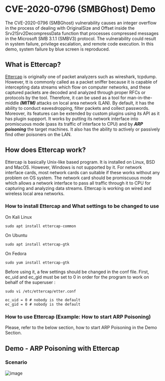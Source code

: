 # CVE-2020-0796 (SMBGhost) Demo

The CVE-2020-0796 (SMBGhost) vulnerability causes an integer overflow in the process of dealing with OriginalSize and Offset inside the Srv2!Srv2DecompressData function that processes compressed messages in the Microsoft SMB 3.1.1 (SMBV3) protocol. The vulnerability could result in system failure, privilege escalation, and remote code execution. In this demo, system failure by blue screen is reproduced.

## What is Ettercap?
[Ettercap](https://en.wikipedia.org/wiki/Ettercap_(software)) is originally one of packet analyzers such as wireshark, tcpdump. However, tt is commonly called as a packet sniffer because it is capable of intercepting data streams which flow on computer networks, and these captured packets are decoded and analyzed through proper RFCs or protocols by the tool. Therefore, it can be used as a tool for man-in-the-middle ***(MITM)*** attacks on local area network (LAN). By default, it has the ability to conduct eavesdropping, filter packets and collect passwords. Moreover, its features can be extended by custom plugins using its API as it has plugin suppport. It works by putting its network interface into promiscuous mode (pass its traffic of interface to CPU) and by ***ARP poisoning*** the target machines. It also has the ability to actively or passively find other poisoners on the LAN.

## How does Ettercap work?
Ettercap is basically Unix-like based program. It is installed on Linux, BSD and MacOS. However, Windows is not supported by it. For network interface cards, most network cards can suitable if these works without any problem on OS system. The network card should be promiscuous mode which allows a network interface to pass all traffic through it to CPU for capturing and analyzing data streams. Ettercap is working on wired and wireless local area networks. 

### How to install Ettercap and What settings to be changed to use
On Kali Linux
```
sudo apt install ettercap-common
```
On Ubuntu
```
sudo apt install ettercap-gtk
```
On Fedora
```
sudo yum install ettercap-gtk
```
Before using it, a few settings should be changed in the conf file.
First, ec_uid and ec_gid must be set to 0 in order for the program to work on behalf of the superuser
:

```
sudo vi /etc/ettercap/etter.conf
```

```
ec_uid = 0 # nobody is the default
ec_gid = 0 # nobody is the default
```

### How to use Ettercap (Example: How to start ARP Poisoning)
Please, refer to the below section, how to start ARP Poisoning in the Demo Section.

## Demo - ARP Poisoning with Ettercap
### Scenario

![image](https://user-images.githubusercontent.com/94558947/158044372-86817dee-60a7-4bf0-afb3-5516c4338a8b.png)
